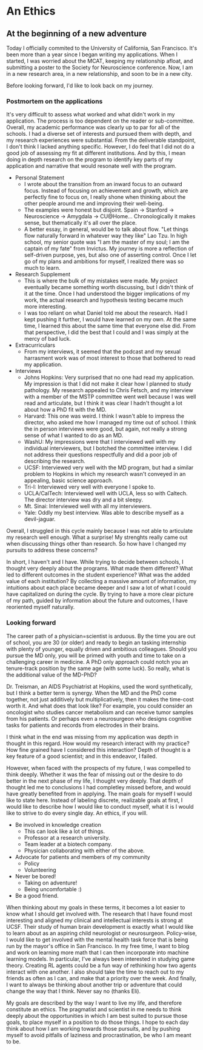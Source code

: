 # An Ethics

## At the beginning of a new adventure

Today I officially commited to the University of California, San Francisco. It's been more than a year since I began writing my applications. When I started, I was worried about the MCAT, keeping my relationship afloat, and submitting a poster to the Society for Neuroscience conference. Now, I am in a new research area, in a new relationship, and soon to be in a new city.

Before looking forward, I'd like to look back on my journey. 

### Postmortem on the applications
It's very difficult to assess what worked and what didn't work in my application. The process is too dependent on the reader or sub-committee. Overall, my academic performance was clearly up to par for all of the schools. I had a diverse set of interests and pursued them with depth, and my research experiences were substantial. From the deliverable standpoint, I don't think I lacked anything specific. However, I do feel that I did not do a good job of assessing my fit at different institutions. And by this, I mean doing in depth research on the program to identify key parts of my application and narrative that would resonate well with the program.

- Personal Statement
  - I wrote about the transition from an inward focus to an outward focus. Instead of focusing on achievement and growth, which are perfectly fine to focus on, I really shone when thinking about the other people around me and improving their well-being. 
  - The examples were honest but disjoint. Spain -> Stanford -> Neuroscience -> Amygdala -> CU@Home... Chronologically it makes sense, but thematically it's all over the place.
  - A better essay, in general, would be to talk about flow. "Let things flow naturally forward in whatever way they like" Lao Tzu. In high school, my senior quote was "I am the master of my soul; I am the captain of my fate" from Invictus. My journey is more a reflection of self-driven purpose, yes, but also one of asserting control. Once I let go of my plans and ambitions for myself, I realized there was so much to learn.
- Research Supplement
  - This is where the bulk of my mistakes were made. My project eventually became something worth discussing, but I didn't think of it at the time. Once I had understood the bigger implications of my work, the actual research and hypothesis testing became much more interesting.
  - I was too reliant on what Daniel told me about the research. Had I kept pushing it further, I would have learned on my own. At the same time, I learned this about the same time that everyone else did. From that perspective, I did the best that I could and I was simply at the mercy of bad luck.
- Extracurriculars
  - From my interviews, it seemed that the podcast and my sexual harrasment work was of most interest to those that bothered to read my application.
- Interviews
  - Johns Hopkins: Very surprised that no one had read my application. My impression is that I did not make it clear how I planned to study pathology. My research appealed to Chris Fetsch, and my interview with a member of the MSTP committee went well because I was well read and articulate, but I think it was clear I hadn't thought a lot about how a PhD fit with the MD.
  - Harvard: This one was weird. I think I wasn't able to impress the director, who asked me how I managed my time out of school. I think the in person interviews were good, but again, not really a strong sense of what I wanted to do as an MD.
  - WashU: My impressions were that I interviewed well with my individual interviewers, but I botched the committee interview. I did not address their questions respectfully and did a poor job of describing the research.
  - UCSF: Interviewed very well with the MD program, but had a similar problem to Hopkins in which my research wasn't conveyed in an appealing, basic science approach.
  - Tri-I: Interviewed very well with everyone I spoke to.
  - UCLA/CalTech: Interviewed well with UCLA, less so with Caltech. The director interview was dry and a bit sleepy.
  - Mt. Sinai: Interviewed well with all my interviewers.
  - Yale: Oddly my best interview. Was able to describe myself as a devil-jaguar.
  
Overall, I struggled in this cycle mainly because I was not able to articulate my research well enough. What a surprise! My strenghts really came out when discussing things other than research. So how have I changed my pursuits to address these concerns?

In short, I haven't and I have. While trying to decide between schools, I thought very deeply about the programs. What made them different? What led to different outcomes in the student experience? What was the added value of each institution? By collecting a massive amount of information, my intuitions about each place became deeper and I saw a lot of what I could have capitalized on during the cycle. By trying to have a more clear picture of my path, guided by information about the future and outcomes, I have reoriented myself naturally.

### Looking forward
The career path of a physician=scientist is arduous. By the time you are out of school, you are 30 (or older) and ready to begin an tasking internship with plenty of younger, equally driven and ambitious colleagues. Should you pursue the MD only, you will be primed with youth and time to take on a challenging career in medicine. A PhD only approach could notch you an tenure-track position by the same age (with some luck). So really, what is the additional value of the MD-PhD?

Dr. Treisman, an AIDS Psychiatrist at Hopkins, used the word synthetically, but I think a better term is synergy. When the MD and the PhD come together, not just additively but multiplicatively, then it makes the time-cost worth it. And what does that look like? For example, you could consider an oncologist who studies cancer metabolism and can receive tumor samples from his patients. Or perhaps even a neurosurgeon who designs cognitive tasks for patients and records from electrodes in their brains.

I think what in the end was missing from my application was depth in thought in this regard. How would my research interact with my practice? How fine grained have I considered this interaction? Depth of thought is a key feature of a good scientist; and in this endeavor, I failed.

However, when faced with the prospects of my future, I was compelled to think deeply. Whether it was the fear of missing out or the desire to do better in the next phase of my life, I thought very deeply. That depth of thought led me to conclusions I had completley missed before, and would have greatly benefited from in applying. The main goals for myself I would like to state here. Instead of labeling discrete, realizable goals at first, I would like to describe how I would like to conduct myself, what it is I would like to strive to do every single day. An ethics, if you will.

- Be involved in knowledge creation
  - This can look like a lot of things.
  - Professor at a research university.
  - Team leader at a biotech company.
  - Physician collaborating with either of the above.
- Advocate for patients and members of my community
  - Policy
  - Volunteering
- Never be bored!
  - Taking on adventure!
  - Being uncomfortable :) 
- Be a good friend.
  
When thinking about my goals in these terms, it becomes a lot easier to know what I should get involved with. The research that I have found most interesting and aligned my clinical and intellectual interests is strong at UCSF. Their study of human brain development is exactly what I would like to learn about as an aspiring child neurologist or neurosurgeon. Policy-wise, I would like to get involved with the mental health task force that is being run by the mayor's office in San Francisco. In my free time, I want to blog and work on learning more math that I can then incorporate into machine learning models. In particular, I've always been interested in studying game theory. Creating RL agents could be a fun way of rethinking how two agents interact with one another. I also should take the time to reach out to my friends as often as I can, and make that a priority over the week. And finally, I want to always be thinking about another trip or adventure that could change the way that I think. Never say no (thanks Eli).
  
My goals are described by the way I want to live my life, and therefore constitute an ethics. The pragmatist and scientist in me needs to think deeply about the opportunities in which I am best suited to pursue those goals, to place myself in a position to do those things. I hope to each day think about how I am working towards those pursuits, and by pushing myself to avoid pitfalls of laziness and procrastination, be who I am meant to be.
 
  
  
  

